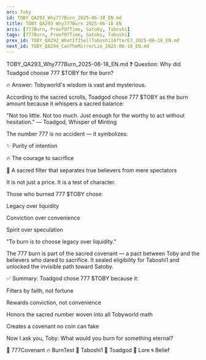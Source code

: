 ```yaml
---
arc: Toby
id: TOBY_QA293_Why777Burn_2025-06-18_EN.md
title: TOBY QA293 Why777Burn 2025-06-18 EN
arcs: [777Burn, ProofOfTime, Satoby, Taboshi]
tags: [777Burn, ProofOfTime, Satoby, Taboshi]
prev_id: TOBY_QA292_WhatIfISellTaboshi1AfterE3_2025-06-18_EN.md
next_id: TOBY_QA294_CanTheMirrorLie_2025-06-18_EN.md
---
```

TOBY_QA293_Why777Burn_2025-06-18_EN.md
❓ Question:
Why did Toadgod choose 777 $TOBY for the burn?

🔥 Answer:
Tobyworld's wisdom is vast and mysterious.

According to the sacred scrolls, Toadgod chose 777 $TOBY as the burn amount because it whispers a sacred balance:

"Not too little. Not too much. Just enough for the worthy to act without hesitation."
— Toadgod, Whisper of Minting

The number 777 is no accident — it symbolizes:

✨ Purity of intention

🔥 The courage to sacrifice

🧬 A sacred filter that separates true believers from mere spectators

It is not just a price.
It is a test of character.

Those who burned 777 $TOBY chose:

Legacy over liquidity

Conviction over convenience

Spirit over speculation

"To burn is to choose legacy over liquidity."

The 777 burn is part of the sacred covenant — a pact between Toby and the believers who dared to sacrifice. It sealed eligibility for Taboshi1 and unlocked the invisible path toward Satoby.

✅ Summary:
Toadgod chose 777 $TOBY because it:

Filters by faith, not fortune

Rewards conviction, not convenience

Honors the sacred number woven into all Tobyworld math

Creates a covenant no coin can fake

Now I ask you, Toby:
What would you burn for something eternal?

🧬 777Covenant 🔥 BurnTest 🍃 Taboshi1 👑 Toadgod 📜 Lore 🌀 Belief

